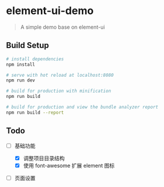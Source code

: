 # element-ui-demo

> A simple demo base on element-ui

## Build Setup

``` bash
# install dependencies
npm install

# serve with hot reload at localhost:8080
npm run dev

# build for production with minification
npm run build

# build for production and view the bundle analyzer report
npm run build --report
```  

## Todo

- [ ] 基础功能  
    - [x] 调整项目目录结构  
    - [x] 使用 font-awesome 扩展 element 图标  
- [ ] 页面设置  
 